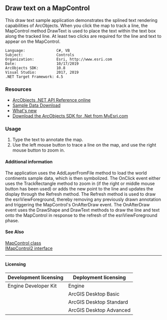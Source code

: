 ## Draw text on a MapControl

  <div xmlns="http://www.w3.org/1999/xhtml" xmlns:my="http://schemas.microsoft.com/office/infopath/2003/myXSD/2006-02-10T23:25:53">This draw text sample application demonstrates the splined text rendering capabilities of ArcObjects. When you click the map to track a line, the MapControl method DrawText is used to place the text within the text box along the tracked line. At least two clicks are required for the line and text to appear on the MapControl. </div>  


<!-- TODO: Fill this section below with metadata about this sample-->
```
Language:              C#, VB
Subject:               Controls
Organization:          Esri, http://www.esri.com
Date:                  10/17/2019
ArcObjects SDK:        10.8
Visual Studio:         2017, 2019
.NET Target Framework: 4.5
```

### Resources

* [ArcObjects .NET API Reference online](http://desktop.arcgis.com/en/arcobjects/latest/net/webframe.htm)  
* [Sample Data Download](../../releases)  
* [What's new](http://desktop.arcgis.com/en/arcobjects/latest/net/webframe.htm#91cabc68-2271-400a-8ff9-c7fb25108546.htm)  
* [Download the ArcObjects SDK for .Net from MyEsri.com](https://my.esri.com/)  

### Usage
1. Type the text to annotate the map.   
1. Use the left mouse button to trace a line on the map, and use the right mouse button to zoom in.  





#### Additional information  
<div xmlns="http://www.w3.org/1999/xhtml" xmlns:my="http://schemas.microsoft.com/office/infopath/2003/myXSD/2006-02-10T23:25:53">The application uses the AddLayerFromFile method to load the world continents sample data, which is then symbolized. The OnClick event either uses the TrackRectangle method to zoom in (if the right or middle mouse button has been used) or adds the new point to the line and updates the display through the Refresh method. The Refresh method is used to draw the esriViewForeground, thereby removing any previously drawn annotation and triggering the MapControl's OnAfterDraw event. The OnAfterDraw event uses the DrawShape and DrawText methods to draw the line and text onto the MapControl in response to the refresh of the esriViewForeground phase. </div>  


#### See Also  
[MapControl class](http://desktop.arcgis.com/search/?q=MapControl%20class&p=0&language=en&product=arcobjects-sdk-dotnet&version=&n=15&collection=help)  
[IMapControl2 interface](http://desktop.arcgis.com/search/?q=IMapControl2%20interface&p=0&language=en&product=arcobjects-sdk-dotnet&version=&n=15&collection=help)  


---------------------------------

#### Licensing  
| Development licensing | Deployment licensing | 
| ------------- | ------------- | 
| Engine Developer Kit | Engine |  
|  | ArcGIS Desktop Basic |  
|  | ArcGIS Desktop Standard |  
|  | ArcGIS Desktop Advanced |  


